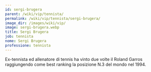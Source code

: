 ```yaml
---
id: sergi-brugera
parent: /wiki/vip/tennista/
permalink: /wiki/vip/tennista/sergi-brugera/
image_dir: /images/wiki/vip/
image: sergi-brugera.webp
title: Sergi Brugera
job: tennista
nome: Sergi Brugera
professione: tennista
---
```

Ex-tennista ed allenatore di tennis ha vinto due volte il Roland Garros raggiungendo come best ranking la posizione N.3 del mondo nel 1994.